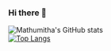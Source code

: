 ### Hi there 👋

<!--
**MATHUMITHAV/MATHUMITHAV** is a ✨ _special_ ✨ repository because its `README.md` (this file) appears on your GitHub profile.

Here are some ideas to get you started:

- 🔭 I’m currently working on ...
- 🌱 I’m currently learning ...
- 👯 I’m looking to collaborate on ...
- 🤔 I’m looking for help with ...
- 💬 Ask me about ...
- 📫 How to reach me: ...
- 😄 Pronouns: ...
- ⚡ Fun fact: ...
-->
![Mathumitha's GitHub stats](https://github-readme-stats.vercel.app/api?username=mathumithav&show_icons=true&theme=radical)
<br>
[![Top Langs](https://github-readme-stats.vercel.app/api/top-langs/?username=mathumithav&layout=compact&theme=radical)](https://github.com/mathumithav/github-readme-stats)



